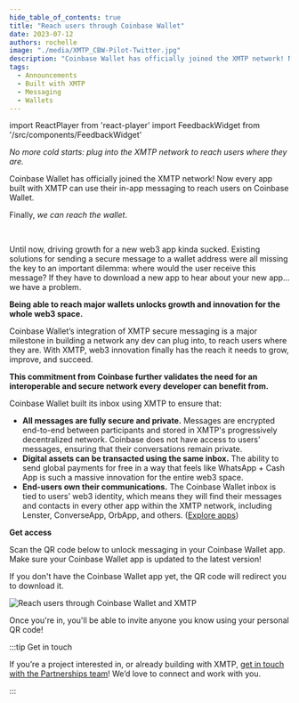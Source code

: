 ```yaml
---
hide_table_of_contents: true
title: "Reach users through Coinbase Wallet"
date: 2023-07-12
authors: rochelle
image: "./media/XMTP_CBW-Pilot-Twitter.jpg"
description: "Coinbase Wallet has officially joined the XMTP network! Now every app built with XMTP can use their in-app messaging to reach users on Coinbase Wallet."
tags:
  - Announcements
  - Built with XMTP
  - Messaging
  - Wallets
---
```


import ReactPlayer from 'react-player'
import FeedbackWidget from '/src/components/FeedbackWidget'

_No more cold starts: plug into the XMTP network to reach users where they are._

Coinbase Wallet has officially joined the XMTP network! Now every app built with XMTP can use their in-app messaging to reach users on Coinbase Wallet.

Finally, _we can reach the wallet_.

<div className='wrapper'>
  <ReactPlayer
    className='player'    
     width='100%'
    height='100%'  
    controls 
    muted  
    playing="true" 
    url='/img/cbw-messaging-final.mp4' 
  />
</div>

<br/>

<!--truncate-->

Until now, driving growth for a new web3 app kinda sucked. Existing solutions for sending a secure message to a wallet address were all missing the key to an important dilemma: where would the user receive this message? If they have to download a new app to hear about your new app… we have a problem.

**Being able to reach major wallets unlocks growth and innovation for the whole web3 space.**

Coinbase Wallet’s integration of XMTP secure messaging is a major milestone in building a network any dev can plug into, to reach users where they are. With XMTP, web3 innovation finally has the reach it needs to grow, improve, and succeed.

**This commitment from Coinbase further validates the need for an interoperable and secure network every developer can benefit from.**

Coinbase Wallet built its inbox using XMTP to ensure that:

- **All messages are fully secure and private.** Messages are encrypted end-to-end between participants and stored in XMTP's progressively decentralized network. Coinbase does not have access to users’ messages, ensuring that their conversations remain private.
- **Digital assets can be transacted using the same inbox.** The ability to send global payments for free in a way that feels like WhatsApp + Cash App is such a massive innovation for the entire web3 space.
- **End-users own their communications.** The Coinbase Wallet inbox is tied to users’ web3 identity, which means they will find their messages and contacts in every other app within the XMTP network, including Lenster, ConverseApp, OrbApp, and others. ([Explore apps](https://xmtp.org/))

**Get access**

Scan the QR code below to unlock messaging in your Coinbase Wallet app. Make sure your Coinbase Wallet app is updated to the latest version!

If you don't have the Coinbase Wallet app yet, the QR code will redirect you to download it.

![Reach users through Coinbase Wallet and XMTP](./media/XMTP_CBW-Pilot-Blog_QR.jpeg)

Once you're in, you'll be able to invite anyone you know using your personal QR code!

:::tip Get in touch

If you’re a project interested in, or already building with XMTP, [get in touch with the Partnerships team](https://docs.google.com/forms/d/e/1FAIpQLSeQWPBt7cgngVJi2UQJIMNqXEPtP38ghjisuX4_yHWBmcr36A/viewform)! We’d love to connect and work with you.

:::

<br/>
<FeedbackWidget />
